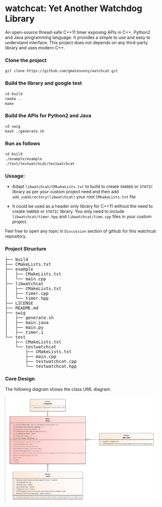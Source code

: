 # watchcat: Yet Another Watchdog Library 
An open-source thread-safe C++11 timer exposing APIs in C++, Python2 and Java programming language. It provides a simple to use and easy to understand interface. This project does not depends on any third-party library and uses modern C++.

### Clone the project
    git clone https://github.com/gmatesunny/watchcat.git

### Build the library and google test    
    cd build
    cmake ..
    make

### Build the APIs for Python2 and Java  
    cd swig
    bash ./generate.sh

### Run as follows
    cd build
    ./example/example
    ./test/testwatchcat/testwatchcat


### Ussage:

* Adapt `libwatchcat/CMkakeLists.txt` to build to create `SHARED` or `STATIC` library as per your custom project need and then add `add_subdirectory(libwatchcat)` your root `CMkakeLists.txt` file

* It could be used as a header only library for C++11 without the need to create `SHARED` or `STATIC` library. You only need to include `libwatchcat/timer.hpp` and `libwatchcat/time.cpp` files in your custom project. 

Feel free to open any topic in `Discussion` section of github for this watchcat repository.

### Project Structure

<pre>
├── build
├── CMakeLists.txt
├── example
│   ├── CMakeLists.txt
│   └── main.cpp
├── libwatchcat
│   ├── CMakeLists.txt
│   ├── timer.cpp
│   └── timer.hpp
├── LICENSE
├── README.md
├── swig
│   ├── generate.sh
│   ├── main.java
│   ├── main.py
│   ├── timer.i
└── test
    ├── CMakeLists.txt
    └── testwatchcat
        ├── CMakeLists.txt
        ├── main.cpp
        ├── testwatchcat.cpp
        └── testwatchcat.hpp
</pre>

### Core Design

The followng diagram shows the class UML diagram.

![Class UML](docs/img/classStructure.png)
